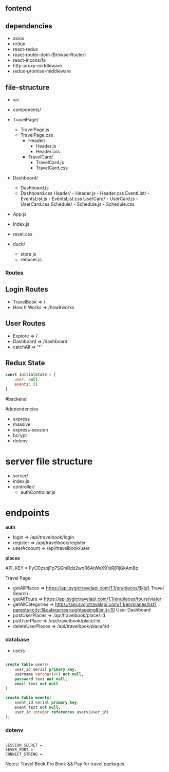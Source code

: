 


## fontend 

## dependencies 
- axios 
- redux
- react-redux
- react-router-dom (BrowserRouter)
- react-incons/fa
- http-proxy-middleware
- redux-promise-middleware

## file-structure 
- src 
 - components/
 - TravelPage/
    - TravelPage.js
    - TravelPage.css
        - Header/ 
            - Header.js
            - Header.css
        - TravelCard/
           - TravelCard.js
           - TravelCard.css

  - Dashboard/
    - Dashboard.js
    - Dashboard.css
        Header/ 
            - Header.js
            - Header.css
        EventList/
            - EventsList.js
            - EventsList.css
        UserCard/
            - UserCard.js
            - UserCard.css
        Schedule/
            - Schedule.js
            - Schedule.css
 - App.js
 - Index.js 
 - reset.css
 - duck/
    - store.js
    - reducer.js

### Routes 

## Login Routes
- TravelBook => /
- How It Works => /howitworks

## User Routes
- Explore => /
- Dashboard => /dashboard
- catchAll => '*'

## Redux State 
```js
const initialState = {
    user: null,
    events: []
}

```
    
#backend 

#dependencies 
- express
- massive
- express-session
- bcrypt
- dotenv

# server file structure 
- server/
 - index.js
 - controller/ 
    - authController.js

# endpoints


**auth** 
- login => /api/travelbook/login
- register => /api/travelbook/register 
- userAccount => /api/travelbook/user

**places**

API_KEY =  FyCDzsojFp7SGmRdz2woR6AtWeX91xR81jGkAm8p

Travel Page 
- getAllPlaces => https://api.sygictravelapi.com/1.1/en/places/${id}
Travel Search 
- getAllTours =>  https://api.sygictravelapi.com/1.1/en/places/tours/viator
- getAllCategories => https://api.sygictravelapi.com/1.1/en/places/list?parents=city:1&categories=sightseeing&limit=10
User Dashboard 
- postUserPlaces => /api/travelbook/place/:id
- putUserPlace => /api/travelbook/place/:id
- deleteUserPlaces => /api/travelbook/place/:id


### database 

- users
```sql 

create table users(
    user_id serial primary key,
    username varchar(40) not null,
    password text not null,
    email text not null
)

```

```sql
create table events(
    event_id serial primary key,
    event text not null,
    user_id integer references users(user_id)
);

```

### dotenv

```text

SESSION_SECRET = 
SEVER_PORT = 
CONNECT_STRING = 

```


Notes: Travel Book Pro 
Book  && Pay for travel packages